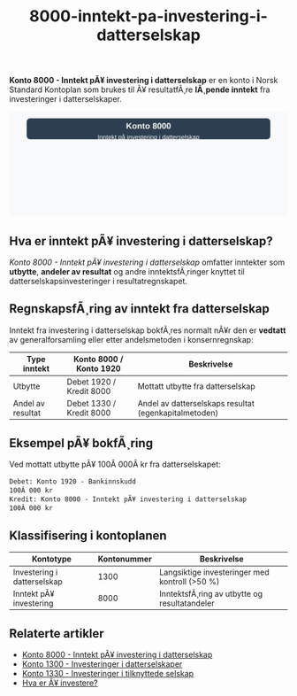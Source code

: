 ﻿---
title: "8000-inntekt-pa-investering-i-datterselskap"
meta_title: "8000-inntekt-pa-investering-i-datterselskap"
meta_description: "**Konto 8000 - Inntekt pÃ¥ investering i datterselskap** er en konto i Norsk Standard Kontoplan som brukes til Ã¥ resultatfÃ¸re **lÃ¸pende inntekt** fra investe..."
slug: 8000-inntekt-pa-investering-i-datterselskap
type: blog
layout: pages/single
---

**Konto 8000 - Inntekt pÃ¥ investering i datterselskap** er en konto i Norsk Standard Kontoplan som brukes til Ã¥ resultatfÃ¸re **lÃ¸pende inntekt** fra investeringer i datterselskaper.

![Illustrasjon av konto 8000 inntekt pÃ¥ investering i datterselskap](8000-inntekt-pa-investering-i-datterselskap-image.svg)

## Hva er inntekt pÃ¥ investering i datterselskap?

*Konto 8000 - Inntekt pÃ¥ investering i datterselskap* omfatter inntekter som **utbytte**, **andeler av resultat** og andre inntektsfÃ¸ringer knyttet til datterselskapsinvesteringer i resultatregnskapet.

## RegnskapsfÃ¸ring av inntekt fra datterselskap

Inntekt fra investering i datterselskap bokfÃ¸res normalt nÃ¥r den er **vedtatt** av generalforsamling eller etter andelsmetoden i konsernregnskap:

| Type inntekt           | Konto 8000 / Konto 1920 | Beskrivelse                                            |
|------------------------|-------------------------|--------------------------------------------------------|
| Utbytte                | Debet 1920 / Kredit 8000| Mottatt utbytte fra datterselskap                      |
| Andel av resultat      | Debet 1330 / Kredit 8000| Andel av datterselskaps resultat (egenkapitalmetoden)  |

## Eksempel pÃ¥ bokfÃ¸ring

Ved mottatt utbytte pÃ¥ 100Â 000Â kr fra datterselskapet:

```plaintext
Debet: Konto 1920 - Bankinnskudd                                   100Â 000 kr
Kredit: Konto 8000 - Inntekt pÃ¥ investering i datterselskap       100Â 000 kr
```

## Klassifisering i kontoplanen

| Kontotype                       | Kontonummer | Beskrivelse                                     |
|---------------------------------|-------------|-------------------------------------------------|
| Investering i datterselskap     | 1300        | Langsiktige investeringer med kontroll (>50 %)   |
| Inntekt pÃ¥ investering          | 8000        | InntektsfÃ¸ring av utbytte og resultatandeler     |

## Relaterte artikler

* [Konto 8000 - Inntekt pÃ¥ investering i datterselskap](/blogs/kontoplan/8000-inntekt-pa-investering-i-datterselskap "Konto 8000 - Inntekt pÃ¥ investering i datterselskap")
* [Konto 1300 - Investeringer i datterselskaper](/blogs/kontoplan/1300-investeringer-i-datterselskaper "Konto 1300 - Investeringer i datterselskaper")
* [Konto 1330 - Investeringer i tilknyttede selskap](/blogs/kontoplan/1330-investeringer-i-tilknyttede-selskap "Konto 1330 - Investeringer i tilknyttede selskap")
* [Hva er Ã¥ investere?](/blogs/regnskap/hva-er-investere "Hva er Ã¥ investere? Komplett Guide til Investeringer i Regnskap")
